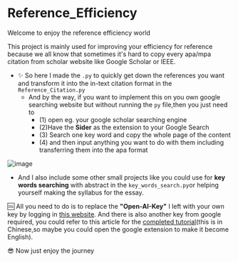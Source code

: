# Reference_Efficiency
Welcome to enjoy the reference efficiency world

This project is mainly used for improving your efficiency for reference because we all know that sometimes it's hard to copy every apa/mpa citation from scholar website like Google Scholar or IEEE.

- ✨ So here I made the `.py` to quickly get down the references you want and transform it into the in-text citation format in the `Reference_Citation.py`
  - And by the way, if you want to implement this on you own google searching website but without running the `py` file,then you just need to
    - (1) open eg. your google scholar searching engine
    - (2)Have the **Sider** as the extension to your Google Search
    - (3) Search one key word and copy the whole page of the content
    - (4) and then input anything you want to do with them including transferring them into the apa format
 
![image](https://github.com/user-attachments/assets/7a38914d-3c12-4594-93d1-33d7f2270891)
  
- And I also include some other small projects like you could use for **key words searching** with abstract in the `key_words_search.py`or helping yourself making the syllabus for the essay.

🆒 All you need to do is to replace the **"Open-AI-Key"** I left with your own key by logging in [this website](https://platform.openai.com/api-keys). And there is also another key from google required, you could refer to this article for the [completed tutorial](https://blog.csdn.net/weixin_43937790/article/details/138379785)(this is in Chinese,so maybe you could open the google extension to make it become English).


😎 Now just enjoy the journey
